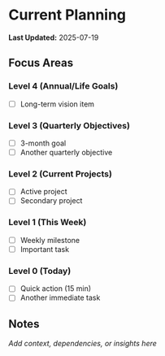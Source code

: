# Current Planning

**Last Updated:** 2025-07-19

## Focus Areas

### Level 4 (Annual/Life Goals)
- [ ] Long-term vision item

### Level 3 (Quarterly Objectives)
- [ ] 3-month goal
- [ ] Another quarterly objective

### Level 2 (Current Projects)
- [ ] Active project
- [ ] Secondary project

### Level 1 (This Week)
- [ ] Weekly milestone
- [ ] Important task

### Level 0 (Today)
- [ ] Quick action (15 min)
- [ ] Another immediate task

## Notes
*Add context, dependencies, or insights here*
